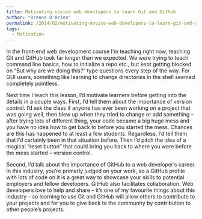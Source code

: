 ```yaml
---
title: Motivating novice web developers to learn Git and GitHub
author: "Brenna O'Brien"
permalink: /2014/02/motivating-novice-web-developers-to-learn-git-and-github/
tags:
  - Motivation
---
```

In the front-end web development course I&#8217;m teaching right now, teaching Git and GitHub took far longer than we expected. We were trying to teach command line basics, how to initialize a repo etc., but kept getting blocked on &#8220;But why are we doing this?&#8221; type questions every step of the way. For GUI users, something like learning to change directories in the shell seemed completely pointless.

Next time I teach this lesson, I&#8217;d motivate learners before getting into the details in a couple ways. First, I&#8217;d tell them about the importance of version control. I&#8217;d ask the class if anyone has ever been working on a project that was going well, then blew up when they tried to change or add something &#8211; after trying lots of different thing, your code became a big huge mess and you have no idea how to get back to before you started the mess. Chances are this has happened to at least a few students. Regardless, I&#8217;d tell them that I&#8217;d certainly been in that situation before. Then I&#8217;d pitch the idea of a magical &#8220;reset button&#8221; that could bring you back to where you were before the mess started &#8211; version control.

Second, I&#8217;d talk about the importance of GitHub to a web developer&#8217;s career. In this industry, you&#8217;re primarly judged on your work, so a GitHub profile with lots of code on it is a great way to showcase your skills to potential employers and fellow developers. GitHub also facilitates collaboration. Web developers love to help and share &#8211; it&#8217;s one of my favourite things about this industry &#8211; so learning to use Git and GitHub will allow others to contribute to your projects and for you to give back to the community by contribution to other people&#8217;s projects.
